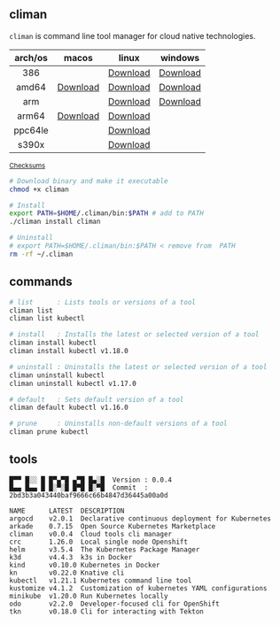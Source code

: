 ## climan
`climan` is command line tool manager for cloud native technologies.

<table>
   <thead>
      <tr>
         <th style="text-align:center">arch/os</th>
         <th style="text-align:center">macos</th>
         <th style="text-align:center">linux</th>
         <th style="text-align:center">windows</th>
      </tr>
   </thead>
   <tbody>
      <tr>
         <td style="text-align:center">386</td>
         <td style="text-align:center"></td>
         <td style="text-align:center"><a href="https://github.com/ghokun/climan/releases/latest/download/climan-linux-386">Download</a></td>
         <td style="text-align:center"><a href="https://github.com/ghokun/climan/releases/latest/download/climan-windows-386.exe">Download</a></td>
      </tr>
      <tr>
         <td style="text-align:center">amd64</td>
         <td style="text-align:center"><a href="https://github.com/ghokun/climan/releases/latest/download/climan-darwin-amd64">Download</a></td>
         <td style="text-align:center"><a href="https://github.com/ghokun/climan/releases/latest/download/climan-linux-amd64">Download</a></td>
         <td style="text-align:center"><a href="https://github.com/ghokun/climan/releases/latest/download/climan-windows-amd64.exe">Download</a></td>
      </tr>
      <tr>
         <td style="text-align:center">arm</td>
         <td style="text-align:center"></td>
         <td style="text-align:center"><a href="https://github.com/ghokun/climan/releases/latest/download/climan-linux-arm">Download</a></td>
         <td style="text-align:center"><a href="https://github.com/ghokun/climan/releases/latest/download/climan-windows-arm.exe">Download</a></td>
      </tr>
      <tr>
         <td style="text-align:center">arm64</td>
         <td style="text-align:center"><a href="https://github.com/ghokun/climan/releases/latest/download/climan-darwin-arm64">Download</a></td>
         <td style="text-align:center"><a href="https://github.com/ghokun/climan/releases/latest/download/climan-linux-arm64">Download</a></td>
         <td style="text-align:center"></td>
      </tr>
      <tr>
         <td style="text-align:center">ppc64le</td>
         <td style="text-align:center"></td>
         <td style="text-align:center"><a href="https://github.com/ghokun/climan/releases/latest/download/climan-linux-ppc64le">Download</a></td>
         <td style="text-align:center"></td>
      </tr>
      <tr>
         <td style="text-align:center">s390x</td>
         <td style="text-align:center"></td>
         <td style="text-align:center"><a href="https://github.com/ghokun/climan/releases/latest/download/climan-linux-s390x">Download</a></td>
         <td style="text-align:center"></td>
      </tr>
   </tbody>
</table>

<sup>[Checksums](https://github.com/ghokun/climan/releases/latest/download/climan-checksums.txt)</sup>

```bash
# Download binary and make it executable
chmod +x climan

# Install
export PATH=$HOME/.climan/bin:$PATH # add to PATH
./climan install climan

# Uninstall
# export PATH=$HOME/.climan/bin:$PATH < remove from  PATH
rm -rf ~/.climan
```
## commands
```bash
# list      : Lists tools or versions of a tool
climan list
climan list kubectl

# install   : Installs the latest or selected version of a tool
climan install kubectl
climan install kubectl v1.18.0

# uninstall : Uninstalls the latest or selected version of a tool
climan uninstall kubectl
climan uninstall kubectl v1.17.0

# default   : Sets default version of a tool
climan default kubectl v1.16.0

# prune     : Uninstalls non-default versions of a tool
climan prune kubectl
```
## tools
```
█▀▀ █░░ █ █▀▄▀█ ▄▀█ █▄░█  Version : 0.0.4
█▄▄ █▄▄ █ █░▀░█ █▀█ █░▀█  Commit  : 2bd3b3a043440baf9666c66b4847d36445a00a0d

NAME      LATEST  DESCRIPTION
argocd    v2.0.1  Declarative continuous deployment for Kubernetes
arkade    0.7.15  Open Source Kubernetes Marketplace
climan    v0.0.4  Cloud tools cli manager
crc       1.26.0  Local single node Openshift
helm      v3.5.4  The Kubernetes Package Manager
k3d       v4.4.3  k3s in Docker
kind      v0.10.0 Kubernetes in Docker
kn        v0.22.0 Knative cli
kubectl   v1.21.1 Kubernetes command line tool
kustomize v4.1.2  Customization of kubernetes YAML configurations
minikube  v1.20.0 Run Kubernetes locally
odo       v2.2.0  Developer-focused cli for OpenShift
tkn       v0.18.0 Cli for interacting with Tekton
```
